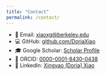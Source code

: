 ```yaml
---
title: "Contact"
permalink: /contact/
---
```


- 📧 Email: [xiaoxg@berkeley.edu](mailto:xiaoxg@berkeley.edu)  
- 💻 GitHub: [github.com/DoriaXiao](https://github.com/DoriaXiao)  
- 🎓 Google Scholar: [Scholar Profile](https://scholar.google.com/citations?user=Alm4A50AAAAJ&hl=en)  
- 🧾 ORCID: [0000-0001-8430-0438](https://orcid.org/0000-0001-8430-0438)  
- 🔗 LinkedIn: [Xingyao (Doria) Xiao](https://www.linkedin.com/in/xingyao-doria-xiao-565b25170/)  
